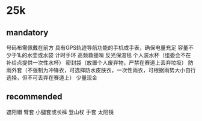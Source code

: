 # 25k
## mandatory
号码布需佩戴在前方
具有GPS轨迹导航功能的手机或手表，确保电量充足
容量不少于1L的水壶或水袋
计时手环
高频救援哨
反光保温毯
个人装水杯（组委会不在补给点提供一次性水杯）
密封袋（放置个人废弃物，严禁在赛道上丢弃垃圾）
防雨外套（不强制为冲锋衣，可选择防水皮肤衣，一次性雨衣，可根据雨势大小自行选择，但不可丢弃在赛道上）
少量现金

## recommended
遮阳帽
臂套
小腿套或长裤
登山杖
手套
太阳镜

